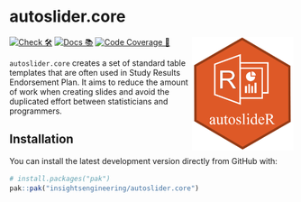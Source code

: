 # autoslider.core

<img src="man/figures/autoslider_logo.png" align="right" width="180"/>


[![Check
🛠](https://github.com/insightsengineering/autoslider.core/actions/workflows/check.yaml/badge.svg)](https://github.com/insightsengineering/autoslider.core/actions/workflows/check.yaml)
[![Docs
📚](https://github.com/insightsengineering/autoslider.core/actions/workflows/docs.yaml/badge.svg)](https://insightsengineering.github.io/autoslider.core/)
[![Code Coverage
📔](https://raw.githubusercontent.com/insightsengineering/autoslider.core/_xml_coverage_reports/data/main/badge.svg)](https://raw.githubusercontent.com/insightsengineering/autoslider.core/_xml_coverage_reports/data/main/coverage.xml)


`autoslider.core` creates a set of standard table templates that are often used in Study Results Endorsement Plan. It aims to reduce the amount of work when creating slides and avoid the duplicated effort between statisticians and programmers.


## Installation

You can install the latest development version directly from GitHub
with:

``` r
# install.packages("pak")
pak::pak("insightsengineering/autoslider.core")
```

